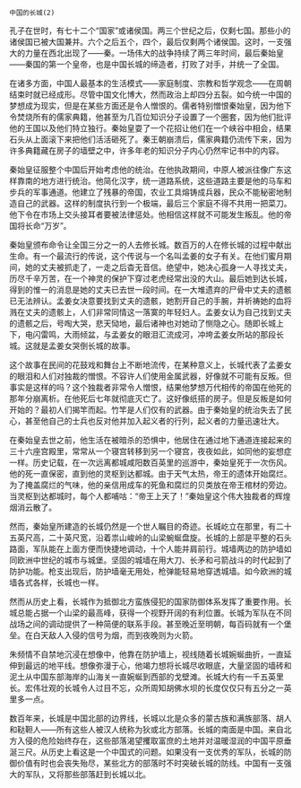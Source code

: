     中国的长城(2) 

   孔子在世时，有七十二个“国家”或诸侯国。两三个世纪之后，仅剩七国。那些小的诸侯国已被大国兼并。六个之后五个，四个，最后仅剩两个诸侯国。这时，一支强大的力量在西北出现了——秦。一场伟大的战争持续了两三年时间，最后秦始皇——秦国的第一个皇帝，也是中国长城的缔造者，打败了对手，并统一了全国。

   在诸多方面，中国人最基本的生活模式——家庭制度、宗教和哲学观念——在周朝结束时就已经成形。尽管中国文化博大，然而政治上却四分五裂。如今统一中国的梦想成为现实，但是在某些方面还是令人憎恨的。儒者特别憎恨秦始皇，因为他下令焚烧所有的儒家典籍，他甚至为几百位知识分子设置了一个圈套，因为他们批评他的王国以及他们特立独行。秦始皇耍了一个花招让他们在一个峡谷中相会，结果石头从上面滚下来把他们活活砸死了。秦王朝崩溃后，儒家典籍仍流传下来，因为许多典籍藏在房子的墙壁之中，许多年老的知识分子内心仍然牢记书中的内容。

   秦始皇征服整个中国后开始考虑他的统治。在他执政期间，中原人被派往像广东这样靠南的地方进行统治。他简化汉字，统一道路系统，这些道路主要是他的马车和步兵的军事通道。他建立了残暴的帝国，农业工具熔铸成兵器，民众不能秘密地制造自己的武器。这样的制度执行到一个极端，最后三个家庭不得不共用一把菜刀。他下令在市场上交头接耳者要被法律惩处。他相信这样就不可能发生叛乱。他的帝国将长命“万岁”。

   秦始皇颁布命令让全国三分之一的人去修长城。数百万的人在修长城的过程中献出生命。有一个最流行的传说，这个传说与一个名叫孟姜的女子有关。在他们蜜月期间，她的丈夫被抓走了，一走之后杳无音信。绝望中，她决心孤身一人寻找丈夫，历尽千辛万苦，在一个神灵的保护下穿过老虎经常出没的大山。最后她到达长城，得到的惟一的消息是她的丈夫已去世一段时间。在一大堆遗弃的尸骨中丈夫的遗骸已无法辨认。孟姜女决意要找到丈夫的遗骸，她割开自己的手腕，并祈祷她的血将溅在丈夫的遗骸上，人们非常同情这一落寞的年轻妇人。孟姜女认为自己找到丈夫的遗骸之后，号啕大哭，悲天恸地，最后诸神也对她动了恻隐之心。随即长城上下，电闪雷鸣，大雨倾盆，与孟姜女的眼泪汇流成河，冲垮孟姜女所站的那段长城。这就是孟姜女哭倒长城的故事。

   这个故事在民间的花鼓戏和舞台上不断地流传，在某种意义上，长城代表了孟姜女的眼泪和人们对独裁的憎恨。不容许人们使用金属武器，好像就不可能有反叛。但事实是这样的吗？这个独裁者非常令人憎恨，结果他梦想万代相传的帝国在他死的那年分崩离析。在他死后七年就彻底灭亡了。这好像纸搭的房子。但是反叛是如何开始的？最初人们揭竿而起。竹竿是人们仅有的武器。由于秦始皇的统治失去了民心，甚至他自己的士兵也反对他并加入起义者的行列，起义者的力量迅速壮大。

   在秦始皇去世之前，他生活在被暗杀的恐惧中，他居住在通过地下通道连接起来的三十六座宫殿里，常常从一个寝宫转移到另一个寝宫，夜夜如此，如同他的妄想症一样。历史记载，在一次远离都城咸阳数百英里的巡游中，秦始皇死于一次伤风。他的死一直保密，直到他的灵枢到达都城。由于天气太热，帝王的遗体开始腐烂。为了掩盖腐烂的气味，他的亲信用成车的死鱼和腐烂的贝类放在帝王棺材的旁边。当灵枢到达都城时，每个人都哺咕：“帝王上天了！”秦始皇这个伟大独裁者的辉煌烟消云散了。

   然而，秦始皇所建造的长城仍然是一个世人瞩目的奇迹。长城屹立在那里，有二十五英尺高，二十英尺宽，沿着祟山峻岭的山梁蜿蜒盘旋。长城的上部是平整的石头路面，军队能在上面方便而快捷地调动，十个人能并肩前行。城墙两边的防护墙如同欧洲中世纪的城市与城堡。坚固的城墙在用大刀、长矛和弓箭战斗的时代起到了防护功能。枪支出现后，防护墙毫无用处，枪弹能轻易地穿透城墙。如今欧洲的城墙各式各样，长城也一样。

   然而从历史上看，长城作为抵御北方蛮族侵犯的国家防御体系发挥了重要作用。长城总能占据一个山梁的最高峰，获得一个视野开阔的有利位置。长城为军队在不同战场之间的调动提供了一种简便的联系手段。甚至晚近至明朝，每百码就有一个堡垒。在白天敌人入侵的信号为烟，而到夜晚则为火箭。

   朱频情不自禁地沉浸在想像中，他靠在防护墙上，视线随着长城婉蜒曲折，一直延伸到最远的地平线。想像弥漫于心，他竭力想将长城尽收眼底，大量坚固的墙砖和泥土从中国东部海岸的山海关一直婉蜒到西部的戈壁滩。长城大约有一千五英里长。宏伟壮观的长城令人过目不忘，众所周知胡佛水坝的长度仅仅只有五分之一英里多一点。

   数百年来，长城是中国北部的边界线，长城以北是众多的蒙古族和满族部落、胡人和鞑靼人——所有这些人被汉人统称为狄或北方部落。长城的南面是中国。来自北方入侵的危险始终存在，这些部落渴望攫取富庶的土地并对温暖湿润的中国平原垂涎三尺。从历史上看这是一个中国式的问题。如果没有一支优秀的军队，长城的防御价值有时也会丧失殆尽，某些北方的部落时不时突破长城的防线。中国有一支强大的军队，又将那些部落赶到长城以北。

